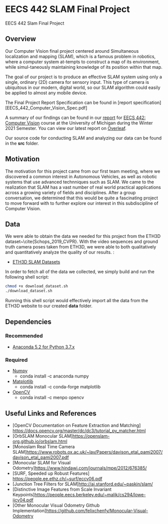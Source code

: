 # EECS 442 SLAM Final Project

EECS 442 Slam Final Project

## Overview

Our Computer Vision final project centered around Simultaneous localization and mapping (SLAM), which is a famous  problem in robotics,  where a computer  system  at-tempts to construct a map of its environment, while simul-taneously maintaining knowledge of its position within that map.

The goal of our project is to produce an effective SLAM system using only a single, ordinary (2D) camera for sensory input. This type of camera is ubiquitous in our modern, digital world, so our SLAM algorithm could easily be applied to almost any mobile device. 

The Final Project Report Specification can be found in [report specification][EECS_442_Computer_Vision_Spec.pdf]

A summary of our findings can be found in our [report](EECS_442_Computer_Vision_SLAM_Project.pdf) for [EECS 442: Computer Vision](https://web.eecs.umich.edu/~justincj/teaching/eecs442/WI2021/) course at the University of Michigan during the Winter 2021 Semester.   You can view our latest report on [Overleaf](https://www.overleaf.com/project/608447d3ec80589a09854d0f).

Our source code for conducting SLAM and analyzing our data can be found in the **src** folder.


## Motivation
The motivation for this project came from our first team meeting, where we discovered a common interest in Autonomous Vehicles, as well as robotic systems that use advanced technniques such as SLAM. We came to the realization that SLAM has a vast number of real world practical applications across a growing variety of fields and disciplines. After a group conversation, we determined that this would be quite a fascinating project to move forward with to further explore our interest in this subdiscipline of Computer Vision.

## Data
We were able to obtain the data we needed for this project from the ETH3D dataset~\cite{Schops_2019_CVPR}. With the video sequences and ground truth camera poses taken from ETH3D, we were able to both qualitatively and quantitatively analyze the quality of our results. :
* [ETH3D SLAM Datasets]("https://www.eth3d.net/data/slam/datasets/")

In order to fetch all of the data we collected, we simply build and run the following shell script: 
```bash
chmod +x download_dataset.sh 
./download_dataset.sh
```
Running this shell script would effectively import all the data from the ETH3D website to our created **data** folder.


## Dependencies
### Recommended
* [Anaconda 5.2 for Python 3.7.x](https://www.anaconda.com/download/)

### Required
* [Numpy](https://www.numpy.org)
    * conda install -c anaconda numpy
* [Matplotlib](https://matplotlib.org)
    * conda install -c conda-forge matplotlib
* [OpenCV](https://opencv.org)
    * conda install -c menpo opencv


## Useful Links and References
* [OpenCV Documentation on Feature Extraction and Matching] https://docs.opencv.org/master/dc/dc3/tutorial_py_matcher.html
* [OrbSLAM Monocular SLAM]https://openslam-org.github.io/orbslam.html
* [Monoslam Real Time Camera SLAM]https://www.robots.ox.ac.uk/~lav/Papers/davison_etal_pami2007/davison_etal_pami2007.pdf
* [Monocular SLAM for Visual Odometry]https://www.hindawi.com/journals/mpe/2012/676385/
* [SURF, Speeded up Robust Features] https://people.ee.ethz.ch/~surf/eccv06.pdf
* [Junction Tree Filters for SLAM]http://ai.stanford.edu/~paskin/slam/
* [Distinctive Image Features from Scale Invariant Keypoints]https://people.eecs.berkeley.edu/~malik/cs294/lowe-ijcv04.pdf
* [Other Monocular Visual Odometry Github Implementation]https://github.com/felixchenfy/Monocular-Visual-Odometry


